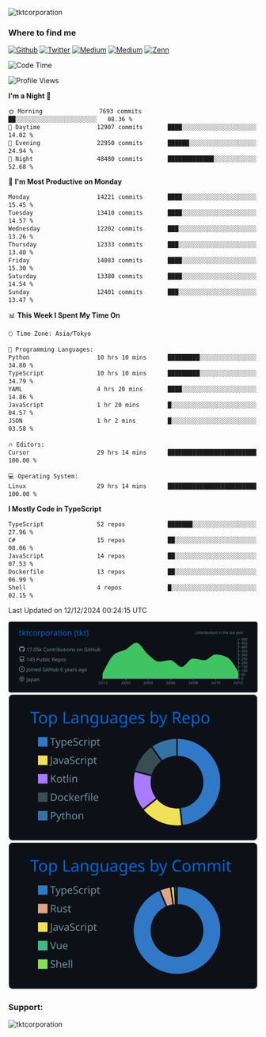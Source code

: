 <p align="left"> <img src="https://komarev.com/ghpvc/?username=tktcorporation&label=Profile%20views&color=0e75b6&style=flat" alt="tktcorporation" /> </p>

<h3>Where to find me</h3>
<p>
<a href="https://github.com/tktcorporation" target="_blank"><img alt="Github" src="https://img.shields.io/badge/GitHub-%2312100E.svg?&style=for-the-badge&logo=Github&logoColor=white" /></a>
<a href="https://twitter.com/tktcorporation" target="_blank"><img alt="Twitter" src="https://img.shields.io/badge/twitter-%231DA1F2.svg?&style=for-the-badge&logo=twitter&logoColor=white" /></a>
<a href="https://www.linkedin.com/in/tktcorporation" target="_blank"><img alt="Medium" src="https://img.shields.io/badge/linkdin-0a66c2.svg?&style=for-the-badge&logo=linkedin&logoColor=white" /></a>
<a href="https://qiita.com/tktcorporation" target="_blank"><img alt="Medium" src="https://img.shields.io/badge/qiita-55C500.svg?&style=for-the-badge&logo=qiita&logoColor=white" /></a>
<a href="https://zenn.dev/tktcorporation" target="_blank"><img alt="Zenn" src="https://img.shields.io/badge/Zenn-3EA8FF.svg?&style=for-the-badge&logo=Zenn&logoColor=white" /></a>
</p>
  
<!--START_SECTION:waka-->
![Code Time](http://img.shields.io/badge/Code%20Time-1%2C930%20hrs%2043%20mins-blue)

![Profile Views](http://img.shields.io/badge/Profile%20Views-4-blue)

**I'm a Night 🦉** 

```text
🌞 Morning                7693 commits        ██░░░░░░░░░░░░░░░░░░░░░░░   08.36 % 
🌆 Daytime                12907 commits       ████░░░░░░░░░░░░░░░░░░░░░   14.02 % 
🌃 Evening                22950 commits       ██████░░░░░░░░░░░░░░░░░░░   24.94 % 
🌙 Night                  48480 commits       █████████████░░░░░░░░░░░░   52.68 % 
```
📅 **I'm Most Productive on Monday** 

```text
Monday                   14221 commits       ████░░░░░░░░░░░░░░░░░░░░░   15.45 % 
Tuesday                  13410 commits       ████░░░░░░░░░░░░░░░░░░░░░   14.57 % 
Wednesday                12202 commits       ███░░░░░░░░░░░░░░░░░░░░░░   13.26 % 
Thursday                 12333 commits       ███░░░░░░░░░░░░░░░░░░░░░░   13.40 % 
Friday                   14083 commits       ████░░░░░░░░░░░░░░░░░░░░░   15.30 % 
Saturday                 13380 commits       ████░░░░░░░░░░░░░░░░░░░░░   14.54 % 
Sunday                   12401 commits       ███░░░░░░░░░░░░░░░░░░░░░░   13.47 % 
```


📊 **This Week I Spent My Time On** 

```text
🕑︎ Time Zone: Asia/Tokyo

💬 Programming Languages: 
Python                   10 hrs 10 mins      █████████░░░░░░░░░░░░░░░░   34.80 % 
TypeScript               10 hrs 10 mins      █████████░░░░░░░░░░░░░░░░   34.79 % 
YAML                     4 hrs 20 mins       ████░░░░░░░░░░░░░░░░░░░░░   14.86 % 
JavaScript               1 hr 20 mins        █░░░░░░░░░░░░░░░░░░░░░░░░   04.57 % 
JSON                     1 hr 2 mins         █░░░░░░░░░░░░░░░░░░░░░░░░   03.58 % 

🔥 Editors: 
Cursor                   29 hrs 14 mins      █████████████████████████   100.00 % 

💻 Operating System: 
Linux                    29 hrs 14 mins      █████████████████████████   100.00 % 
```

**I Mostly Code in TypeScript** 

```text
TypeScript               52 repos            ███████░░░░░░░░░░░░░░░░░░   27.96 % 
C#                       15 repos            ██░░░░░░░░░░░░░░░░░░░░░░░   08.06 % 
JavaScript               14 repos            ██░░░░░░░░░░░░░░░░░░░░░░░   07.53 % 
Dockerfile               13 repos            ██░░░░░░░░░░░░░░░░░░░░░░░   06.99 % 
Shell                    4 repos             █░░░░░░░░░░░░░░░░░░░░░░░░   02.15 % 
```




 Last Updated on 12/12/2024 00:24:15 UTC
<!--END_SECTION:waka-->

[![](https://raw.githubusercontent.com/tktcorporation/tktcorporation/master/profile-summary-card-output/github_dark/0-profile-details.svg)](https://github.com/vn7n24fzkq/github-profile-summary-cards)
[![](https://raw.githubusercontent.com/tktcorporation/tktcorporation/master/profile-summary-card-output/github_dark/1-repos-per-language.svg)](https://github.com/vn7n24fzkq/github-profile-summary-cards) [![](https://raw.githubusercontent.com/tktcorporation/tktcorporation/master/profile-summary-card-output/github_dark/2-most-commit-language.svg)](https://github.com/vn7n24fzkq/github-profile-summary-cards)

<h3 align="left">Support:</h3>
<p><a href="https://www.buymeacoffee.com/tktcorporation"> <img align="left" src="https://cdn.buymeacoffee.com/buttons/v2/default-yellow.png" height="50" width="210" alt="tktcorporation" /></a></p><br><br>

